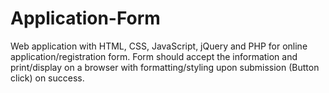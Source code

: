 # Application-Form
Web application with HTML, CSS, JavaScript, jQuery and PHP for online application/registration form. Form should accept the information and print/display on a browser with formatting/styling upon submission (Button click) on success.
